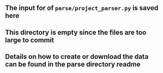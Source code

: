 ## The input for of `parse/project_parser.py` is saved here

## This directory is empty since the files are too large to commit

## Details on how to create or download the data can be found in the parse directory readme
